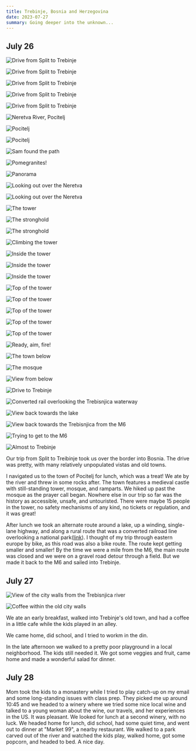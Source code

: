 ```yaml
---
title: Trebinje, Bosnia and Herzegovina
date: 2023-07-27
summary: Going deeper into the unknown...
---
```



## July 26

![Drive from Split to Trebinje](/images/travel/PXL_20230726_112552538.MP.jpg) 

![Drive from Split to Trebinje](/images/travel/PXL_20230726_112730846.MP.jpg) 

![Drive from Split to Trebinje](/images/travel/PXL_20230726_114008945.jpg) 

![Drive from Split to Trebinje](/images/travel/PXL_20230726_120239858.MP.jpg) 

![Drive from Split to Trebinje](/images/travel/PXL_20230726_122924856.MP.jpg) 

![Neretva River, Pocitelj](/images/travel/PXL_20230726_144319901.jpg) 

![Pocitelj](/images/travel/PXL_20230726_145945531.jpg) 

![Pocitelj](/images/travel/PXL_20230726_150025857.jpg) 

![Sam found the path](/images/travel/PXL_20230726_150309348.jpg) 

![Pomegranites!](/images/travel/PXL_20230726_150433520.MP.jpg) 

![Panorama](/images/travel/PXL_20230726_150540215.PANO.jpg) 

![Looking out over the Neretva](/images/travel/PXL_20230726_150711448.jpg) 

![Looking out over the Neretva](/images/travel/PXL_20230726_150740704.jpg) 

![The tower](/images/travel/PXL_20230726_150904184.jpg) 

![The stronghold](/images/travel/PXL_20230726_151012401.jpg) 

![The stronghold](/images/travel/PXL_20230726_151124890.jpg) 

![Climbing the tower](/images/travel/PXL_20230726_151219841.MP.jpg) 

![Inside the tower](/images/travel/PXL_20230726_151308456.jpg) 

![Inside the tower](/images/travel/PXL_20230726_151352366.jpg) 

![Inside the tower](/images/travel/PXL_20230726_151418828.jpg) 

![Top of the tower](/images/travel/PXL_20230726_151507091.jpg) 

![Top of the tower](/images/travel/PXL_20230726_151513205.jpg) 

![Top of the tower](/images/travel/PXL_20230726_151546279.jpg) 

![Top of the tower](/images/travel/PXL_20230726_151618610.jpg) 

![Top of the tower](/images/travel/PXL_20230726_151658034.MP.jpg) 

![Ready, aim, fire!](/images/travel/PXL_20230726_152135671.jpg) 

![The town below](/images/travel/PXL_20230726_152338518.jpg) 

![The mosque](/images/travel/PXL_20230726_153106892.jpg) 

![View from below](/images/travel/PXL_20230726_153626752.jpg) 

![Drive to Trebinje](/images/travel/PXL_20230726_161459828.jpg) 

![Converted rail overlooking the Trebisnjica waterway](/images/travel/PXL_20230726_163057924.MP.jpg) 

![View back towards the lake](/images/travel/PXL_20230726_163638541.jpg) 

![View back towards the Trebisnjica from the M6](/images/travel/PXL_20230726_164156310.jpg) 

![Trying to get to the M6](/images/travel/PXL_20230726_165146471.MP.jpg) 

![Almost to Trebinje](/images/travel/PXL_20230726_165651883.jpg)

Our trip from Split to Treibinje took us over the border into Bosnia.  The drive was pretty, with many relatively unpopulated vistas and old towns.

I navigated us to the town of Pocitelj for lunch, which was a treat!  We ate by the river and threw in some rocks after.  The town features a medieval castle with still-standing tower, mosque, and ramparts.  We hiked up past the mosque as the prayer call began.  Nowhere else in our trip so far was the history as accessible, unsafe, and untouristed.  There were maybe 15 people in the tower, no safety mechanisms of any kind, no tickets or regulation, and it was great!  

After lunch we took an alternate route around a lake, up a winding, single-lane highway, and along a rural route that was a converted railroad line overlooking a national park([link](https://goo.gl/maps/yLiETx9jU9uwtaEe9)).  I thought of my trip through eastern europe by bike, as this road was also a bike route.  The route kept getting smaller and smaller!  By the time we were a mile from the M6, the main route was closed and we were on a gravel road detour through a field.  But we made it back to the M6 and sailed into Trebinje.

## July 27

![View of the city walls from the Trebisnjica river](/images/travel/PXL_20230727_073258822.jpg) 

![Coffee within the old city walls](/images/travel/PXL_20230727_070234673.jpg)

We ate an early breakfast, walked into Trebinje's old town, and had a coffee in a little cafe while the kids played in an alley.

We came home, did school, and I tried to workm in the din.

In the late afternoon we walked to a pretty poor playground in a local neighborhood.  The kids still needed it.  We got some veggies and fruit, came home and made a wonderful salad for dinner.

## July 28

Mom took the kids to a monastery while I tried to play catch-up on my email and some long-standing issues with class prep.  They picked me up around 10:45 and we headed to a winery where we tried some nice local wine and talked to a young woman about the wine, our travels, and her experiences in the US.  It was pleasant.  We looked for lunch at a second winery, with no luck.  We headed home for lunch, did school, had some quiet time, and went out to dinner at "Market 99", a nearby restaurant.  We walked to a park carved out of the river and watched the kids play, walked home, got some popcorn, and headed to bed.  A nice day.